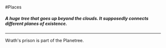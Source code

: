 #Places 

##### A huge tree that goes up beyond the clouds. It supposedly connects different planes of existence.
---

Wrath's prison is part of the Planetree.